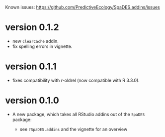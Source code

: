 Known issues: https://github.com/PredictiveEcology/SpaDES.addins/issues

version 0.1.2
=============

* new `clearCache` addin.
* fix spelling errors in vignette.

version 0.1.1
=============

* fixes compatibility with r-oldrel (now compatible with R 3.3.0).

version 0.1.0
=============

* A new package, which takes all RStudio addins out of the `SpaDES` package:

    - see `?SpaDES.addins` and the vignette for an overview
